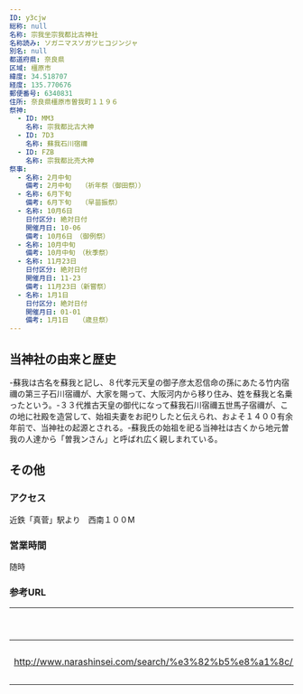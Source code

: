 ```yaml
---
ID: y3cjw
総称: null
名称: 宗我坐宗我都比古神社
名称読み: ソガニマスソガツヒコジンジャ
別名: null
都道府県: 奈良県
区域: 橿原市
緯度: 34.518707
経度: 135.770676
郵便番号: 6340831
住所: 奈良県橿原市曽我町１１９６
祭神:
  - ID: MM3
    名称: 宗我都比古大神
  - ID: 7D3
    名称: 蘇我石川宿禰
  - ID: FZB
    名称: 宗我都比売大神
祭事:
  - 名称: 2月中旬
    備考: 2月中旬　　（祈年祭（御田祭））
  - 名称: 6月下旬
    備考: 6月下旬　　（早苗振祭）
  - 名称: 10月6日
    日付区分: 絶対日付
    開催月日: 10-06
    備考: 10月6日　（御例祭）
  - 名称: 10月中旬
    備考: 10月中旬　（秋季祭）
  - 名称: 11月23日
    日付区分: 絶対日付
    開催月日: 11-23
    備考: 11月23日（新嘗祭）
  - 名称: 1月1日
    日付区分: 絶対日付
    開催月日: 01-01
    備考: 1月1日　　（歳旦祭）
---
```


## 当神社の由来と歴史

-蘇我は古名を蘇我と記し、８代孝元天皇の御子彦太忍信命の孫にあたる竹内宿禰の第三子石川宿禰が、大家を賜って、大阪河内から移り住み、姓を蘇我と名乗ったという。-３３代推古天皇の御代になって蘇我石川宿禰五世馬子宿禰が、この地に社殿を造営して、始祖夫妻をお祀りしたと伝えられ、およそ１４００有余年前で、当神社の起源とされる。-蘇我氏の始祖を祀る当神社は古くから地元曽我の人達から「曽我ンさん」と呼ばれ広く親しまれている。

## その他

### アクセス

近鉄「真菅」駅より　西南１００M

### 営業時間

随時

### 参考URL

| URL                                                                                                                                              | 説明   |
| ------------------------------------------------------------------------------------------------------------------------------------------------ | ------ |
| http://www.narashinsei.com/search/%e3%82%b5%e8%a1%8c/%e5%ae%97%e6%88%91%e5%9d%90%e5%ae%97%e6%88%91%e9%83%bd%e6%af%94%e5%8f%a4%e7%a5%9e%e7%a4%be/ | 神社庁 |
